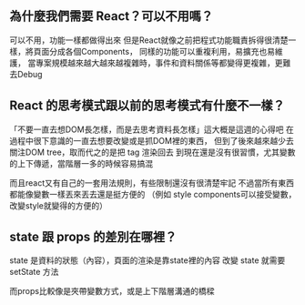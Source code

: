 ## 為什麼我們需要 React？可以不用嗎？
可以不用，功能一樣都做得出來
但是React就像之前把程式功能職責拆得很清楚一樣，將頁面分成各個Components，
同樣的功能可以重複利用，易擴充也易維護，
當專案規模越來越大越來越複雜時，事件和資料關係等都變得更複雜，更難去Debug

## React 的思考模式跟以前的思考模式有什麼不一樣？
「不要一直去想DOM長怎樣，而是去思考資料長怎樣」這大概是這週的心得吧
在過程中很下意識的一直去想要改變或是抓DOM裡的東西，
但到了後來越來越少去關注DOM tree，取而代之的是把 tag 渲染回去
到現在還是沒有很習慣，尤其變數的上下傳遞，當階層一多的時候容易搞混

而且react又有自己的一套用法規則，有些限制還沒有很清楚牢記
不過當所有東西都能像變數一樣丟來丟去還是挺方便的
（例如 style components可以接受變數，改變style就變得的方便的）

## state 跟 props 的差別在哪裡？
state 是資料的狀態（內容），頁面的渲染是靠state裡的內容
改變 state 就需要 setState 方法

而props比較像是夾帶變數方式，或是上下階層溝通的橋樑
